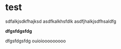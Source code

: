 # test
sdfalkjsdkfhajksd
asdfkalkhsfdlk
asdfjhalkjsdfhsaldfg


**dfgsfdgsfdg**
<!-- #8 -->

<!-- TODO #11 -->
<!-- TODO #12 -->
<!--  -->
dfgsfdgsfdg
ouioiooooooooo

